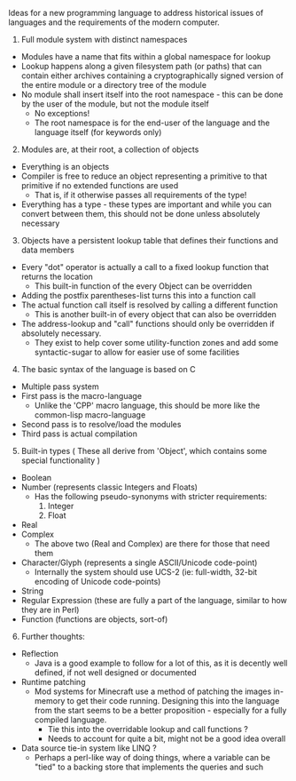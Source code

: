 Ideas for a new programming language to address historical issues of languages and the requirements of the modern computer.

1. Full module system with distinct namespaces
  * Modules have a name that fits within a global namespace for lookup
  * Lookup happens along a given filesystem path (or paths) that can contain either archives containing a cryptographically signed version of the entire module or a directory tree of the module
  * No module shall insert itself into the root namespace - this can be done by the user of the module, but not the module itself
    * No exceptions!
	* The root namespace is for the end-user of the language and the language itself (for keywords only)
2. Modules are, at their root, a collection of objects
  * Everything is an objects
  * Compiler is free to reduce an object representing a primitive to that primitive if no extended functions are used
    * That is, if it otherwise passes all requirements of the type!
  * Everything has a type - these types are important and while you can convert between them, this should not be done unless absolutely necessary
3. Objects have a persistent lookup table that defines their functions and data members
  * Every "dot" operator is actually a call to a fixed lookup function that returns the location
    * This built-in function of the every Object can be overridden
  * Adding the postfix parentheses-list turns this into a function call
  * The actual function call itself is resolved by calling a different function
    * This is another built-in of every object that can also be overridden
  * The address-lookup and "call" functions should only be overridden if absolutely necessary.
    * They exist to help cover some utility-function zones and add some syntactic-sugar to allow for easier use of some facilities
4. The basic syntax of the language is based on C
  * Multiple pass system
  * First pass is the macro-language
    * Unlike the 'CPP' macro language, this should be more like the common-lisp macro-language
  * Second pass is to resolve/load the modules
  * Third pass is actual compilation
5. Built-in types
  ( These all derive from 'Object', which contains some special functionality )
  * Boolean
  * Number  (represents classic Integers and Floats)
    * Has the following pseudo-synonyms with stricter requirements:
	  1. Integer
	  2. Float
  * Real    
  * Complex
    * The above two (Real and Complex) are there for those that need them
  * Character/Glyph (represents a single ASCII/Unicode code-point)
    * Internally the system should use UCS-2 (ie: full-width, 32-bit encoding of Unicode code-points)
  * String
  * Regular Expression (these are fully a part of the language, similar to how they are in Perl)
  * Function (functions are objects, sort-of)
6. Further thoughts:
  * Reflection
    * Java is a good example to follow for a lot of this, as it is decently well defined, if not well designed or documented
  * Runtime patching
    * Mod systems for Minecraft use a method of patching the images in-memory to get their code running. Designing this into the language from the start seems to be a better proposition - especially for a fully compiled language.
	  * Tie this into the overridable lookup and call functions ?
	  * Needs to account for quite a bit, might not be a good idea overall
  * Data source tie-in system like LINQ ?
    * Perhaps a perl-like way of doing things, where a variable can be "tied" to a backing store that implements the queries and such
	